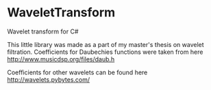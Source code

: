 # WaveletTransform
Wavelet transform for C#

This little library was made as a part of my master's thesis on wavelet filtration.
Coefficients for Daubechies functions were taken from here http://www.musicdsp.org/files/daub.h

Coefficients for other wavelets can be found here http://wavelets.pybytes.com/
